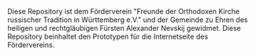 Diese Repository ist dem Förderverein "Freunde der Orthodoxen Kirche russischer Tradition in Württemberg e.V." und der Gemeinde zu Ehren des heiligen und rechtgläubigen Fürsten Alexander Nevskij gewidmet.
Diese Repository beinhaltet den Prototypen für die Internetseite des Fördervereins.
